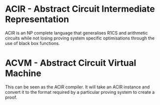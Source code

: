 # ACIR - Abstract Circuit Intermediate Representation

ACIR is an NP complete language that generalises R1CS and arithmetic circuits while not losing proving system specific optimisations through the use of black box functions.

# ACVM - Abstract Circuit Virtual Machine

This can be seen as the ACIR compiler. It will take an ACIR instance and convert it to the format required 
by a particular proving system to create a proof.